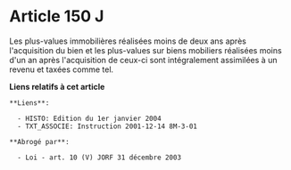 # Article 150 J

Les plus-values immobilières réalisées moins de deux ans après l'acquisition du bien et les plus-values sur biens mobiliers
réalisées moins d'un an après l'acquisition de ceux-ci sont intégralement assimilées à un revenu et taxées comme tel.

**Liens relatifs à cet article**

	**Liens**:

	  - HISTO: Edition du 1er janvier 2004
	  - TXT_ASSOCIE: Instruction 2001-12-14 8M-3-01

	**Abrogé par**:

	  - Loi - art. 10 (V) JORF 31 décembre 2003
